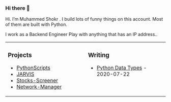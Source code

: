 ### Hi there 👋

<!--
**Shokr/Shokr** is a ✨ _special_ ✨ repository because its `README.md` (this file) appears on your GitHub profile.

Here are some ideas to get you started:

- 🔭 I’m currently working on ...
- 🌱 I’m currently learning ...
- 👯 I’m looking to collaborate on ...
- 🤔 I’m looking for help with ...
- 💬 Ask me about ...
- 📫 How to reach me: ...
- 😄 Pronouns: ...
- ⚡ Fun fact: ...
-->

Hi. I’m Muhammed Shokr . I build lots of funny things on this account. Most of them are built with Python.

I work as a Backend Engineer Play with anything that has an IP address..

<table>
  
<tr>
  
<td valign="top" width="50%">
  
### Projects

* [PythonScripts](https://github.com/Shokr/PythonScripts)
* [JARVIS](https://github.com/Shokr/JARVIS)
* [Stocks-Screener](https://github.com/Shokr/Stocks-Screener)
* [Network-Manager](https://github.com/Shokr/Network-Manager)

</td>

<td valign="top" width="50%">

### Writing

* [Python Data Types](https://medium.com/dev-genius/python-data-types-3f8b9a1db1a) - 2020-07-22


</td>

</tr>
</table>
